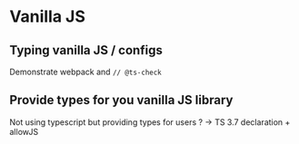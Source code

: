 # Vanilla JS

## Typing vanilla JS / configs

Demonstrate webpack and `// @ts-check`

## Provide types for you vanilla JS library

Not using typescript but providing types for users ? -> TS 3.7 declaration + allowJS
